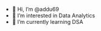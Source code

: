 - 👋 Hi, I’m @addu69
- 👀 I’m interested in Data Analytics
- 🌱 I’m currently learning DSA
<!---
addu69/addu69 is a ✨ special ✨ repository because its `README.md` (this file) appears on your GitHub profile.
You can click the Preview link to take a look at your changes.
--->
